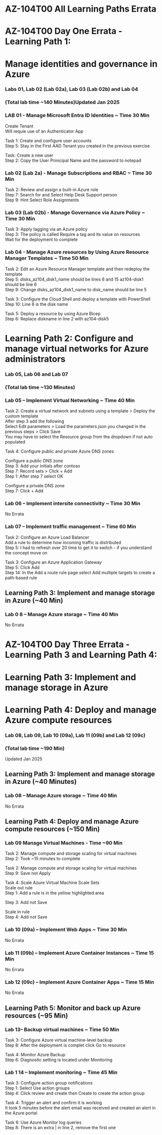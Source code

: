 # AZ-104T00 All Learning Paths Errata

# AZ-104T00 Day One Errata - Learning Path 1: 
# Manage identities and governance in Azure
### Labs 01, Lab 02 (Lab 02a), Lab 03 (Lab 02b) and Lab 04
### (Total lab time ~140 Minutes)Updated Jan 2025 <br>

### LAB 01 - Manage Microsoft Entra ID Identities ~ Time 30 Min

Create Tenant  <br>
Will requie use of an Authenticator App  <br>

Task 1: Create and configure user accounts  <br>
Step 5: Stay in the First AAD Tenant you created in the previous exercise  <br>

Task: Create a new user  <br>
Step 2: Copy the User Prinicipal Name and the password to notepad  <br>

### Lab 02 (Lab 2a) - Manage Subscriptions and RBAC ~ Time 30 Min

Task 2: Review and assign a built-in Azure role  <br>
Step 7: Search for and Select Help Desk Support person  <br>
Step 9: Hint Select Role Assignments  <br>

### Lab 03 (Lab 02b) - Manage Governance via Azure Policy ~ Time 30 Min

Task 3: Apply tagging via an Azure policy  <br>
Step 3: The policy is called Require a tag and its value on resources  <br>
Wait for the deployment to complete <br>

### Lab 04 - Manage Azure resources by Using Azure Resource Manager Templates ~ Time 50 Min

Task 2: Edit an Azure Resource Manager template and then redeploy the template  <br>
Step 5: disks_az104_disk1_name should be lines 6 and 15 az104-disk1 should be line 6  <br>
Step 9: Change disks_az104_disk1_name to disk_name should be line 5  <br>

Task 3: Configure the Cloud Shell and deploy a template with PowerShell <br>
Step 10: Line 6 is the disk name <br>

Task 5: Deploy a resource by using Azure Bicep <br>
Step 6: Replace diskname in line 2 with az104-disk5 <br>

# Learning Path 2: Configure and manage virtual networks for Azure administrators
### Lab 05, Lab 06 and Lab 07 
### (Total lab time ~130 Minutes)

### Lab 05 – Implement Virtual Networking ~ Time 40 Min

Task 2: Create a virtual network and subnets using a template > Deploy the custom template <br>
After step 3 add the following <br>
Select Edit parameters > Load the parameters.json you changed in the previous steps > Click Save <br>
You may have to select the Resource group from the dropdown if not auto populated <br>

Task 4: Configure public and private Azure DNS zones <br>

Configure a public DNS zone <br>
Step 3: Add your initials after contoso <br>
Step 7: Record sets > Click + Add  <br>
Step 1: After step 7 select OK  <br>

Configure a private DNS zone  <br>
Step 7: Click + Add  <br>

### Lab 06 – Implement intersite connectivity ~ Time 30 Min

No Errata <br>

### Lab 07 – Implement traffic management ~ Time 60 Min

Task 2: Configure an Azure Load Balancer <br>
Add a rule to determine how incoming traffic is distributed <br>
Step 5:  I had to refresh over 20 time to get it to switch - if you understand the concept move on <br>

Task 3: Configure an Azure Application Gateway <br>
Step 5: Click Add <br>
Step 14: In the Add a route rule page select Add multiple targets to create a path-based rule <br>

## Learning Path 3: Implement and manage storage in Azure (~40 Min)

### Lab 0 8 – Manage Azure storage ~ Time 40 Min

No Errata <br>

# AZ-104T00 Day Three Errata - Learning Path 3 and Learning Path 4: 
# Learning Path 3: Implement and manage storage in Azure
# Learning Path 4: Deploy and manage Azure compute resources
### Lab 08, Lab 09, Lab 10 (09a), Lab 11 (09b) and Lab 12 (09c)
### (Total lab time ~190 Min)

Updated Jan 2025 <br>

## Learning Path 3: Implement and manage storage in Azure (~40 Minutes)
### Lab 08 – Manage Azure storage ~ Time 40 Min

No Errata <br>

## Learning Path 4: Deploy and manage Azure compute resources (~150 Min)
### Lab 09 Manage Virtual Machines - Time ~90 Min

Task 2: Manage compute and storage scaling for virtual machines <br>
Step 2: Took ~15 minutes to complete  <br>

Task 2: Manage compute and storage scaling for virtual machines <br>
Step 9: Save not Apply <br>

Task 4: Scale Azure Virtual Machine Scale Sets <br>
Scale out rule <br>
Step 1: Add a rule is in the yellow highlighted area <br>

Step 3: Add not Save <br>

Scale in rule <br>
Step 4: Add not Save <br>

### Lab 10 (09a) – Implement Web Apps​ ~ Time 30 Min

No Errata <br>

### Lab 11 (09b) – Implement Azure Container Instances​ ~ Time 15 Min

No Errata <br>

### Lab 12 (09c) – Implement Azure Container Apps ​~ Time 15 Min

No Errata <br>

## Learning Path 5: Monitor and back up Azure resources (~95 Min)

### Lab 13– Backup virtual machines​ ~ Time 50 Min

Task 3: Configure Azure virtual machine-level backup <br>
Step 8: After the deployment is complet click Go to resource <br>

Task 4: Monitor Azure Backup <br>
Step 6: Diagnostic setting is located under Monitoring <br>

### Lab 1 14 – Implement monitoring​ ~ Time 45 Min

Task 3: Configure action group notifications <br>
Step 1: Select Use action groups <br>
Step 4: Click review and create then Create to create the action group <br>

Task 4: Trigger an alert and confirm it is working <br>
It took 5 minutes before the alert email was received and created an alert in the Azure portal <br>

Task 6: Use Azure Monitor log queries <br>
Step 8:  There is an extra | in line 2, remove the first one <br>
